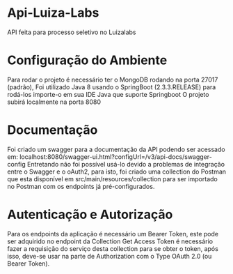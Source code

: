 # Api-Luiza-Labs
API feita para processo seletivo no Luizalabs


# Configuração do Ambiente
Para rodar o projeto é necessário ter o MongoDB rodando na porta 27017 (padrão),
Foi utilizado Java 8 usando o SpringBoot (2.3.3.RELEASE) para rodá-los importe-o em sua IDE Java que suporte Springboot
O projeto subirá localmente na porta 8080

# Documentação
Foi criado um swagger para a documentação da API podendo ser acessado em: localhost:8080/swagger-ui.html?configUrl=/v3/api-docs/swagger-config
Entretando não foi possível usá-lo devido a problemas de integração entre o Swagger e o oAuth2, para isto, foi criado uma collection do Postman que esta 
disponível em src/main/resources/collection para ser importado no Postman com os endpoints já pré-configurados.

# Autenticação e Autorização
Para os endpoints da aplicação é necessário um Bearer Token, este pode ser adquirido no endpoint da Collection Get Access Token
é necessário fazer a requisição do serviço desta collection para se obter o token, após isso, deve-se usar na parte de Authorization com o Type OAuth 2.0 (ou Bearer Token).
